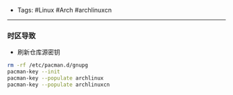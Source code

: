 - Tags: #Linux #Arch #archlinuxcn

---
### 时区导致
- 刷新仓库源密钥
```bash
rm -rf /etc/pacman.d/gnupg
pacman-key --init
pacman-key --populate archlinux
pacman-key --populate archlinuxcn
```
